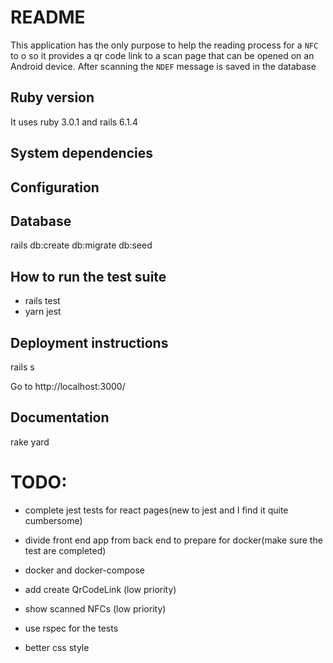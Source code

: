 # README

This application has the only purpose to help the reading process for a `NFC`
to o so it provides a qr code link to a scan page that can be opened on an Android device.
After scanning the `NDEF` message is saved in the database

## Ruby version

It uses ruby 3.0.1 and rails 6.1.4


## System dependencies

## Configuration

## Database

rails db:create db:migrate db:seed

## How to run the test suite

* rails test
* yarn jest

## Deployment instructions

rails s

Go to http://localhost:3000/

## Documentation

rake yard


# TODO:

* complete jest tests for react pages(new to jest and I find it quite cumbersome)

* divide front end app from back end to prepare for docker(make sure the test are completed)

* docker and docker-compose

* add create QrCodeLink (low priority)

* show scanned NFCs (low priority)

* use rspec for the tests

* better css style
